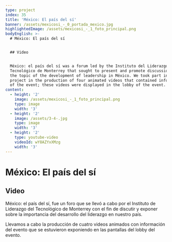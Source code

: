 ```yaml
---
type: project
index: 35
title: 'México: El país del sí'
banner: /assets/mexicosi_-_0_portada_mexico.jpg
highlightedImage: /assets/mexicosi_-_1_foto_principal.png
bodyEnglish: >-
  # México: El país del sí


  ## Video


  México: el país del sí was a forum led by the Instituto del Liderazgo del
  Tecnológico de Monterrey that sought to present and promote discussion about
  the topic of the development of leadership in México. We took part in this
  project in the production of four animated videos that contained information
  of the event; these videos were displayed in the lobby of the event.
content:
  - height: '2'
    image: /assets/mexicosi_-_1_foto_principal.png
    type: image
    width: '3'
  - height: '2'
    image: /assets/3-4-.jpg
    type: image
    width: '3'
  - height: '2'
    type: youtube-video
    videoId: wY8AZYxXMzg
    width: '3'
---
```

# México: El país del sí

## Video

México: el país del sí, fue un foro que se llevó a cabo por el Instituto de Liderazgo del Tecnológico de Monterrey con el fin de discutir y exponer sobre la importancia del desarrollo del liderazgo en nuestro país.

Llevamos a cabo la producción de cuatro videos animados con información del evento que se estuvieron exponiendo en las pantallas del lobby del evento.
